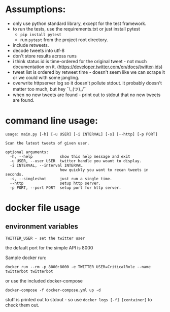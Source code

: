 # Assumptions:
 - only use python standard library, except for the test framework.
 - to run the tests, use the requirements.txt or just install pytest
    - ```pip install pytest```
    - run ```pytest``` from the project root directory.
 - include retweets.
 - decode tweets into utf-8
 - don't store results across runs
 - i think status id is time-ordered for the original tweet - not much documentation on it. (https://developer.twitter.com/en/docs/twitter-ids)
 - tweet list is ordered by retweet time - doesn't seem like we can scrape it or we could with some jangling.
 - overwrite httpserver log so it doesn't pollute stdout. it probably doesn't matter too much, but hey ¯\\\_(ツ)\_/¯
 - when no new tweets are found - print out to stdout that no new tweets are found.

# command line usage:
```
usage: main.py [-h] [-u USER] [-i INTERVAL] [-s] [--http] [-p PORT]

Scan the latest tweets of given user.

optional arguments:
  -h, --help            show this help message and exit
  -u USER, --user USER  twitter handle you woant to display.
  -i INTERVAL, --interval INTERVAL
                        how quickly you want to recan tweets in seconds.
  -s, --singleshot      just run a single time.
  --http                setup http server.
  -p PORT, --port PORT  setup port for http server.
```
 
# docker file usage
## environment variables
```
TWITTER_USER - set the twitter user
```
the default port for the simple API is 8000

Sample docker run:
```
docker run --rm -p 8000:8000 -e TWITTER_USER=CriticalRole --name twitterbot twitterbot
```
or use the included docker-compose
```
docker-compose -f docker-compose.yml up -d
```

stuff is printed out to stdout -  so use ```docker logs [-f] [container]``` to check them out.